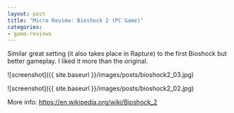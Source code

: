 ```yaml
---
layout: post
title: "Micro Review: Bioshock 2 (PC Game)"
categories:
- game-reviews
---
```



Similar great setting (it also takes place in Rapture) to the first Bioshock but better gameplay. I liked it more than the original.


![screenshot]({{ site.baseurl }}/images/posts/bioshock2_03.jpg)

![screenshot]({{ site.baseurl }}/images/posts/bioshock2_02.jpg)

<p>More info: <a href="https://en.wikipedia.org/wiki/Bioshock_2">https://en.wikipedia.org/wiki/Bioshock_2</a><p>

